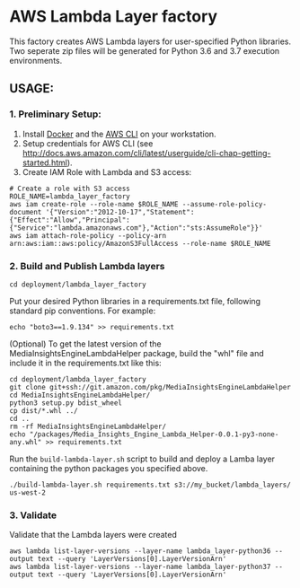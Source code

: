# AWS Lambda Layer factory

This factory creates AWS Lambda layers for user-specified Python libraries. Two seperate zip files will be generated for Python 3.6 and 3.7 execution environments.

## USAGE:

### 1. Preliminary Setup: 
1. Install [Docker](https://docs.docker.com/) and the [AWS CLI](https://aws.amazon.com/cli/) on your workstation.
2. Setup credentials for AWS CLI (see http://docs.aws.amazon.com/cli/latest/userguide/cli-chap-getting-started.html).
3. Create IAM Role with Lambda and S3 access:
```
# Create a role with S3 access
ROLE_NAME=lambda_layer_factory
aws iam create-role --role-name $ROLE_NAME --assume-role-policy-document '{"Version":"2012-10-17","Statement":{"Effect":"Allow","Principal":{"Service":"lambda.amazonaws.com"},"Action":"sts:AssumeRole"}}'
aws iam attach-role-policy --policy-arn arn:aws:iam::aws:policy/AmazonS3FullAccess --role-name $ROLE_NAME
```

### 2. Build and Publish Lambda layers
```
cd deployment/lambda_layer_factory
```

Put your desired Python libraries in a requirements.txt file, following standard pip conventions. For example:
```
echo "boto3==1.9.134" >> requirements.txt
```

(Optional) To get the latest version of the MediaInsightsEngineLambdaHelper package, build the "whl" file and include it in the requirements.txt like this:
```
cd deployment/lambda_layer_factory
git clone git+ssh://git.amazon.com/pkg/MediaInsightsEngineLambdaHelper
cd MediaInsightsEngineLambdaHelper/
python3 setup.py bdist_wheel
cp dist/*.whl ../
cd ..
rm -rf MediaInsightsEngineLambdaHelper/
echo "/packages/Media_Insights_Engine_Lambda_Helper-0.0.1-py3-none-any.whl" >> requirements.txt
``` 

Run the `build-lambda-layer.sh` script to build and deploy a Lamba layer containing the python packages you specified above.
```
./build-lambda-layer.sh requirements.txt s3://my_bucket/lambda_layers/ us-west-2
```

### 3. Validate

Validate that the Lambda layers were created
```
aws lambda list-layer-versions --layer-name lambda_layer-python36 --output text --query 'LayerVersions[0].LayerVersionArn'
aws lambda list-layer-versions --layer-name lambda_layer-python37 --output text --query 'LayerVersions[0].LayerVersionArn'
```
